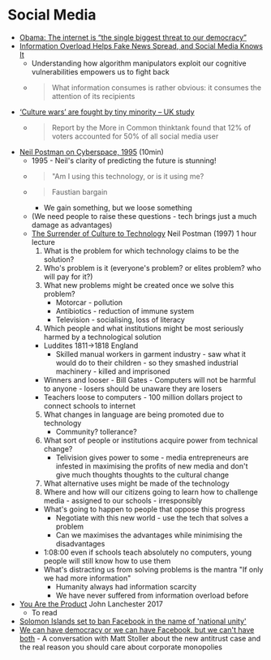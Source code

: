 Social Media
============

* [Obama: The internet is “the single biggest threat to our democracy”](https://www.vox.com/recode/2020/11/16/21570072/obama-internet-threat-democracy-facebook-fox-atlantic)
* [Information Overload Helps Fake News Spread, and Social Media Knows It](https://www.scientificamerican.com/article/information-overload-helps-fake-news-spread-and-social-media-knows-it/)
    * Understanding how algorithm manipulators exploit our cognitive vulnerabilities empowers us to fight back
    * > What information consumes is rather obvious: it consumes the attention of its recipients
* [‘Culture wars’ are fought by tiny minority – UK study](https://www.theguardian.com/society/2020/oct/24/culture-wars-are-fought-by-tiny-minority-uk-study)
    * > Report by the More in Common thinktank found that 12% of voters accounted for 50% of all social media user
* [Neil Postman on Cyberspace, 1995](https://www.youtube.com/watch?v=49rcVQ1vFAY) (10min)
    * 1995 - Neil's clarity of predicting the future is stunning!
    * > "Am I using this technology, or is it using me?
    * > Faustian bargain
        * We gain something, but we loose something
    * (We need people to raise these questions - tech brings just a much damage as advantages)
    * [The Surrender of Culture to Technology](https://www.youtube.com/watch?v=hlrv7DIHllE) Neil Postman (1997) 1 hour lecture
        1. What is the problem for which technology claims to be the solution?
        2. Who's problem is it (everyone's problem? or elites problem? who will pay for it?)
        3. What new problems might be created once we solve this problem?
            * Motorcar - pollution
            * Antibiotics - reduction of immune system
            * Television - socialising, loss of literacy
        4. Which people and what institutions might be most seriously harmed by a technological solution
        * Luddites 1811->1818 England
            * Skilled manual workers in garment industry - saw what it would do to their children - so they smashed industrial machinery - killed and imprisoned
        * Winners and looser - Bill Gates - Computers will not be harmful to anyone - losers should be unaware they are losers
        * Teachers loose to computers - 100 million dollars project to connect schools to internet
        5. What changes in language are being promoted due to technology
            * Community? tollerance?
        6. What sort of people or institutions acquire power from technical change?
            * Telivision gives power to some - media entrepreneurs are infested in maximising the profits of new media and don't give much thoughts thoughts to the cultural change
        7. What alternative uses might be made of the technology
        8. Where and how will our citizens going to learn how to challenge media - assigned to our schools - irresponsibly
        * What's going to happen to people that oppose this progress
            * Negotiate with this new world - use the tech that solves a problem
            * Can we maximises the advantages while minimising the disadvantages
        * 1:08:00 even if schools teach absolutely no computers, young people will still know how to use them
        * What's distracting us from solving problems is the mantra "If only we had more information"
            * Humanity always had information scarcity
            * We have never suffered from information overload before
* [You Are the Product](https://www.lrb.co.uk/the-paper/v39/n16/john-lanchester/you-are-the-product) John Lanchester 2017
    * To read
* [Solomon Islands set to ban Facebook in the name of 'national unity'](https://www.abc.net.au/news/2020-11-23/solomon-islands-set-to-ban-facebook-for-sake-of-national-unity/12910786)
* [We can have democracy or we can have Facebook, but we can't have both](https://the.ink/p/we-can-have-democracy-or-we-can-have) - A conversation with Matt Stoller about the new antitrust case and the real reason you should care about corporate monopolies
